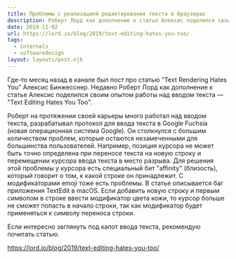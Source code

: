 ```yaml
---
title: Проблемы с реализацией редактирования текста в браузерах
description: Роберт Лорд как дополнение к статье Алексис поделился своим опытом работы над вводом текста
date: 2019-11-02
url: https://lord.io/blog/2019/text-editing-hates-you-too/
tags:
  - internals
  - softwaredesign
layout: layouts/post.njk
---
```

Где-то месяц назад в канале был пост про статью "Text Rendering Hates You" Алексис Бинжесснер. Недавно Роберт Лорд как дополнение к статье Алексис поделился своим опытом работы над вводом текста — "Text Editing Hates You Too".

Роберт на протяжении своей карьеры много работал над вводом текста, разрабатывал протокол для ввода текста в Google Fuchsia (новая операционная система Google). Он столкнулся с большим количеством проблем, которые остаются незамеченными для большинства пользователей. Например, позиция курсора не может быть точно определена при переносе текста на новую строку и перемещении курсора ввода текста в место разрыва. Для решения этой проблемы у курсора есть специальный бит "affinity" (близость), который говорит о том, к какой строке он принадлежит. С модификаторами emoji тоже есть проблемы. В статье описывается баг приложения TextEdit в macOS. Если добавить новую строку и первым символом в строке ввести модификатор цвета кожи, то курсор больше не сможет попасть в начало строки, так как модификатор будет применяться к символу переноса строки.

Если интересно заглянуть под капот ввода текста, рекомендую почитать статью.

https://lord.io/blog/2019/text-editing-hates-you-too/
